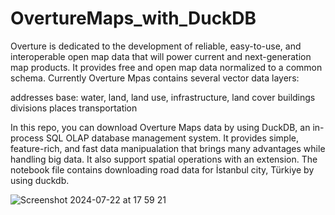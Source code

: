 # OvertureMaps_with_DuckDB

Overture is dedicated to the development of reliable, easy-to-use, and interoperable open map data that will power current and next-generation map products. It provides free and open map data normalized to a common schema. Currently Overture Mpas contains several vector data layers:

addresses
base: water, land, land use, infrastructure, land cover
buildings
divisions
places
transportation

In this repo, you can download Overture Maps data by using DuckDB, an in-process SQL OLAP database management system. It provides simple, feature-rich, and fast data manipualation that brings many advantages while handling big data. It also support spatial operations with an extension. The notebook file contains downloading road data for İstanbul city, Türkiye by using duckdb.

![Screenshot 2024-07-22 at 17 59 21](https://github.com/user-attachments/assets/dde6195f-9ee2-4d41-bdde-def5c55a00a3)

